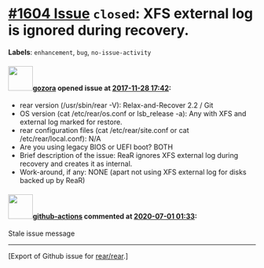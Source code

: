 [\#1604 Issue](https://github.com/rear/rear/issues/1604) `closed`: XFS external log is ignored during recovery.
===============================================================================================================

**Labels**: `enhancement`, `bug`, `no-issue-activity`

#### <img src="https://avatars.githubusercontent.com/u/12116358?u=1c5ba9dcee5ca3082f03029a7fbe647efd30eb49&v=4" width="50">[gozora](https://github.com/gozora) opened issue at [2017-11-28 17:42](https://github.com/rear/rear/issues/1604):

-   rear version (/usr/sbin/rear -V): Relax-and-Recover 2.2 / Git
-   OS version (cat /etc/rear/os.conf or lsb\_release -a): Any with XFS
    and external log marked for restore.
-   rear configuration files (cat /etc/rear/site.conf or cat
    /etc/rear/local.conf): N/A
-   Are you using legacy BIOS or UEFI boot? BOTH
-   Brief description of the issue: ReaR ignores XFS external log during
    recovery and creates it as internal.
-   Work-around, if any: NONE (apart not using XFS external log for
    disks backed up by ReaR)

#### <img src="https://avatars.githubusercontent.com/in/15368?v=4" width="50">[github-actions](https://github.com/apps/github-actions) commented at [2020-07-01 01:33](https://github.com/rear/rear/issues/1604#issuecomment-652134781):

Stale issue message

------------------------------------------------------------------------

\[Export of Github issue for
[rear/rear](https://github.com/rear/rear).\]
